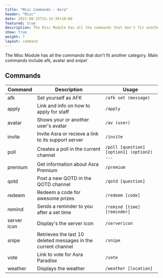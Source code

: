 ```yaml
---
title: "Misc Commands - Asra"
header: "Misc"
date: 2021-08-25T15:14:39+10:00
featured: true
description: The Misc Module has all the commands that don't fit another category. Main commands include afk, avatar and snipe!
show: true
weight: 7
layout: command
---
```


The Misc Module has all the commands that don't fit another category. Main commands include afk, avatar and snipe!

## Commands

| Command     | Description                                                   | Usage                         |
| ----------- | ------------------------------------------------------------- | ----------------------------- |
| afk         | Set yourself as AFK                                           | `/afk set (message)`          |
| apply       | Link and info on how to apply for staff                       | `/apply`                      |
| avatar      | Shows your or another user's avatar                           | `/av (user)`                  |
| invite      | Invite Asra or recieve a link to its support server           | `/invite`                     |
| poll        | Creates a poll in the current channel                         | `/poll [question] [option1] (option2) ...`|
| premium     | Get information about Asra Premium                            | `/premium`                    |
| qotd        | Post a new QOTD in the QOTD channel                           | `/qotd [question]`            |
| redeem      | Redeem a code for awesome prizes                              | `/redeem [code]`              |
| remind      | Sends a reminder to you after a set time                      | `/remind [time] [reminder]`   |
| server icon | Display's the server icon                                     | `/servericon`                 |
| snipe       | Retrieves the last 10 deleted messages in the current channel | `/snipe`                      |
| vote        | Link to vote for Asra Paradise                                | `/vote`                       |
| weather     | Displays the weather                                          | `/weather [location]`         |
